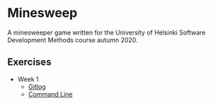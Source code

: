 # Minesweep
A minesweeper game written for the University of Helsinki Software Development Methods course autumn 2020.

## Exercises
* Week 1
    * [Gitlog](laskarit/viikko1/gitlog.txt)
    * [Command Line](laskarit/viikko1/komentorivi.txt)